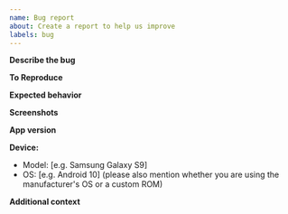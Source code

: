 ```yaml
---
name: Bug report
about: Create a report to help us improve
labels: bug
---
```


<!--
tl;dr
* search for duplicates also in closed issues
* one issue per topic
* reduce screenshot size

Please search open and closed issues to avoid duplicates. Maybe what you want has already been discussed or is mentioned in the readme.
If you want to report more issues / bugs, open multiple issues (one for each).
If you're interested, you can read the following useful text about effective bug reporting (a bit longer read): https://www.chiark.greenend.org.uk/~sgtatham/bugs.html -->

**Describe the bug**
<!-- A clear and concise description of what the bug is. -->

**To Reproduce**
<!-- If possible, provide clear steps to reproduce the behavior, e.g.:
1. Go to '...'
2. Click on '....'
3. Scroll down to '....'
4. See error
-->

**Expected behavior**
<!-- A clear and concise description of what you expected to happen. -->

**Screenshots**
<!-- ONLY if applicable and helpful, add screenshots to help explain your problem.
If you add screenshots, reduce the size or use thumbnails to keep the issue nicely readable. -->

**App version**
<!-- Which version of this app is affected? If you build the app yourself, please specify the latest commit included in the build -->

**Device:**
 - Model: [e.g. Samsung Galaxy S9]
 - OS: [e.g. Android 10] (please also mention whether you are using the manufacturer's OS or a custom ROM)

**Additional context**
<!-- Add any other context about the problem here. -->
